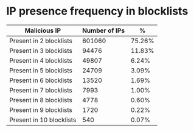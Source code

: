 # IP presence frequency in blocklists
| Malicious IP | Number of IPs | % |
|----|----|----|
| Present in 2 blocklists | 601060 | 75.26% |
| Present in 3 blocklists | 94476 | 11.83% |
| Present in 4 blocklists | 49807 | 6.24% |
| Present in 5 blocklists | 24709 | 3.09% |
| Present in 6 blocklists | 13520 | 1.69% |
| Present in 7 blocklists | 7993 | 1.00% |
| Present in 8 blocklists | 4778 | 0.60% |
| Present in 9 blocklists | 1720 | 0.22% |
| Present in 10 blocklists | 540 | 0.07% |
